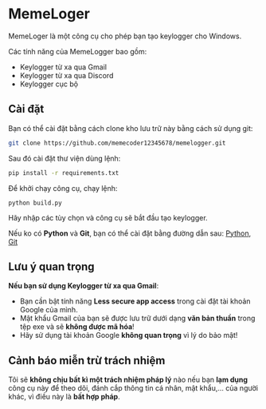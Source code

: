# MemeLoger
MemeLoger là một công cụ cho phép bạn tạo keylogger cho Windows.

Các tính năng của MemeLogger bao gồm: 
- Keylogger từ xa qua Gmail
- Keylogger từ xa qua Discord
- Keylogger cục bộ

## Cài đặt
Bạn có thể cài đặt bằng cách clone kho lưu trữ này bằng cách sử dụng git:
```bash
git clone https://github.com/memecoder12345678/memelogger.git
```
Sau đó cài đặt thư viện dùng lệnh:
```bash
pip install -r requirements.txt
```
Để khởi chạy công cụ, chạy lệnh:
```
python build.py
```
Hãy nhập các tùy chọn và công cụ sẽ bắt đầu tạo keylogger.

Nếu ko có **Python** và **Git**, bạn có thể cài đặt bằng đường dẫn sau: [Python](https://www.python.org/downloads), [Git](https://git-scm.com/downloads)

## Lưu ý quan trọng
**Nếu bạn sử dụng Keylogger từ xa qua Gmail**:
  - Bạn cần bật tính năng **Less secure app access** trong cài đặt tài khoản Google của mình.
  - Mật khẩu Gmail của bạn sẽ được lưu trữ dưới dạng **văn bản thuần** trong tệp exe và sẽ **không được mã hóa**!
  - Hãy sử dụng tài khoản Google **không quan trọng** vì lý do bảo mật!
## Cảnh báo miễn trừ trách nhiệm
Tôi sẽ **không chịu bất kì một trách nhiệm pháp lý** nào nếu bạn **lạm dụng** công cụ này để theo dõi, đánh cắp thông tin cá nhân, mật khẩu,... của người khác, vì điều này là **bất hợp pháp**.
